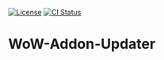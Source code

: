 [![License](https://img.shields.io/badge/license-MIT-green)](https://github.com/unly/wow-addon-updater/blob/master/LICENSE)
[![CI Status](https://github.com/unly/wow-addon-updater/workflows/CI/badge.svg)](https://github.com/unly/wow-addon-updater/actions?query=workflow%3ACI)

# WoW-Addon-Updater